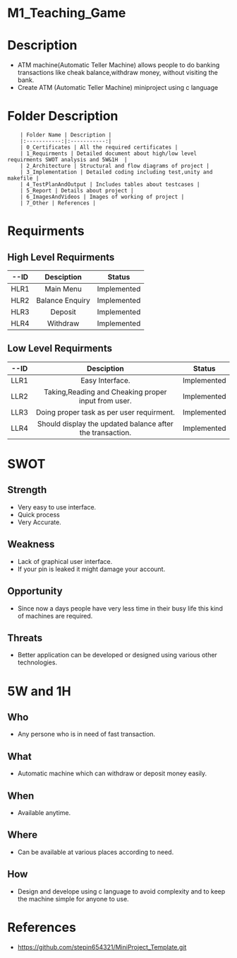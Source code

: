 # M1_Teaching_Game
# Description
 * ATM machine(Automatic Teller Machine) allows people to do banking transactions like cheak balance,withdraw money, without visiting the bank.
 * Create ATM (Automatic Teller Machine) miniproject using c language

# Folder Description
        | Folder Name | Description |
        |:-----------:|:-----------:|
        | 0_Certificates | All the required certificates | 
        | 1_Requirments | Detailed document about high/low level requirments SWOT analysis and 5W&1H  |
        | 2_Architecture | Structural and flow diagrams of project |
        | 3_Implementation | Detailed coding including test,unity and makefile |
        | 4_TestPlanAndOutput | Includes tables about testcases |
        | 5_Report | Details about project |
        | 6_ImagesAndVideos | Images of working of project |
        | 7_Other | References |
  

# Requirments
## High Level Requirments

| --ID | Desciption | Status |
|:------------:|:-----------:|:---------:|
 | HLR1 | Main Menu | Implemented |
 | HLR2 | Balance Enquiry | Implemented |
 | HLR3 | Deposit | Implemented |
 | HLR4 | Withdraw | Implemented |
    
## Low Level Requirments
  | --ID | Desciption | Status |
  |:------------:|:-----------:|:---------:|
  | LLR1 | Easy Interface. | Implemented |
  | LLR2 | Taking,Reading and Cheaking proper input from user. | Implemented |
  | LLR3 | Doing proper task as per user requirment. | Implemented |
  | LLR4 | Should display the updated balance after the transaction. | Implemented |

# SWOT
 ## Strength
  * Very easy to use interface.
  * Quick process
  * Very Accurate.

 ## Weakness
 * Lack of graphical user interface.
 * If your pin is leaked it might damage your account.

 ## Opportunity
 * Since now a days people have very less time in their busy life this kind of machines are required.

 ## Threats
 * Better application can be developed or designed using various other technologies.

# 5W and 1H
 ## Who
  * Any persone who is in need of fast transaction.

 ## What
  * Automatic machine which can withdraw or deposit money easily.

 ## When
  * Available anytime.

 ## Where 
  * Can be available at various places according to need.

 ## How
  * Design and develope using c language to avoid complexity and to keep the machine simple for anyone to use.

# References
 * https://github.com/stepin654321/MiniProject_Template.git